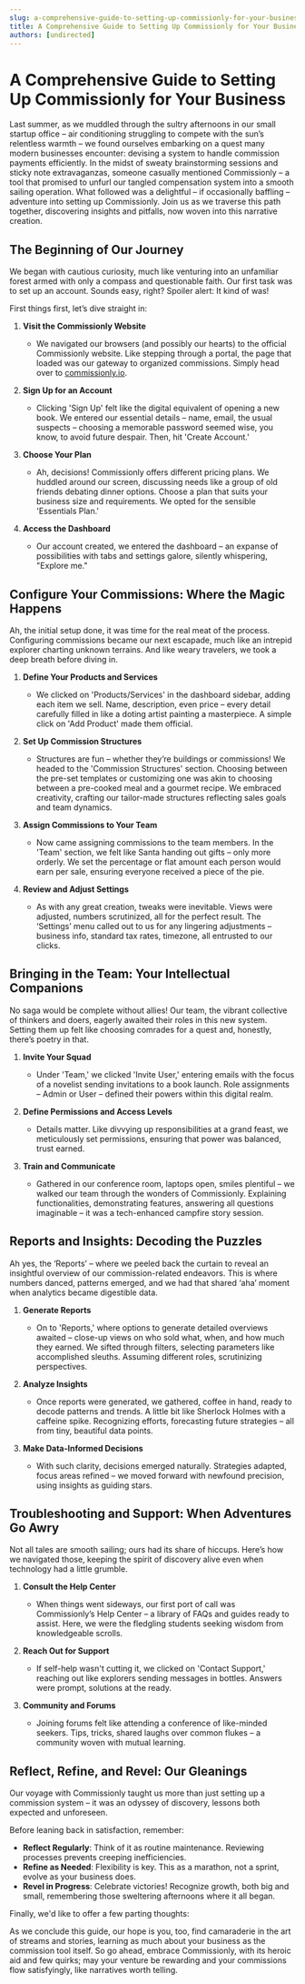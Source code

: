 ```yaml
---
slug: a-comprehensive-guide-to-setting-up-commissionly-for-your-business
title: A Comprehensive Guide to Setting Up Commissionly for Your Business
authors: [undirected]
---
```



# A Comprehensive Guide to Setting Up Commissionly for Your Business

Last summer, as we muddled through the sultry afternoons in our small startup office – air conditioning struggling to compete with the sun’s relentless warmth – we found ourselves embarking on a quest many modern businesses encounter: devising a system to handle commission payments efficiently. In the midst of sweaty brainstorming sessions and sticky note extravaganzas, someone casually mentioned Commissionly – a tool that promised to unfurl our tangled compensation system into a smooth sailing operation. What followed was a delightful – if occasionally baffling – adventure into setting up Commissionly. Join us as we traverse this path together, discovering insights and pitfalls, now woven into this narrative creation.

## The Beginning of Our Journey

We began with cautious curiosity, much like venturing into an unfamiliar forest armed with only a compass and questionable faith. Our first task was to set up an account. Sounds easy, right? Spoiler alert: It kind of was!

First things first, let’s dive straight in:

1. **Visit the Commissionly Website**  
    - We navigated our browsers (and possibly our hearts) to the official Commissionly website. Like stepping through a portal, the page that loaded was our gateway to organized commissions. Simply head over to [commissionly.io](https://commissionly.io).

2. **Sign Up for an Account**  
    - Clicking 'Sign Up' felt like the digital equivalent of opening a new book. We entered our essential details – name, email, the usual suspects – choosing a memorable password seemed wise, you know, to avoid future despair. Then, hit 'Create Account.'

3. **Choose Your Plan**  
    - Ah, decisions! Commissionly offers different pricing plans. We huddled around our screen, discussing needs like a group of old friends debating dinner options. Choose a plan that suits your business size and requirements. We opted for the sensible 'Essentials Plan.'

4. **Access the Dashboard**  
    - Our account created, we entered the dashboard – an expanse of possibilities with tabs and settings galore, silently whispering, "Explore me."

## Configure Your Commissions: Where the Magic Happens

Ah, the initial setup done, it was time for the real meat of the process. Configuring commissions became our next escapade, much like an intrepid explorer charting unknown terrains. And like weary travelers, we took a deep breath before diving in.

1. **Define Your Products and Services**  
    - We clicked on 'Products/Services' in the dashboard sidebar, adding each item we sell. Name, description, even price – every detail carefully filled in like a doting artist painting a masterpiece. A simple click on 'Add Product' made them official.

2. **Set Up Commission Structures**  
    - Structures are fun – whether they’re buildings or commissions! We headed to the 'Commission Structures' section. Choosing between the pre-set templates or customizing one was akin to choosing between a pre-cooked meal and a gourmet recipe. We embraced creativity, crafting our tailor-made structures reflecting sales goals and team dynamics.

3. **Assign Commissions to Your Team**  
    - Now came assigning commissions to the team members. In the 'Team' section, we felt like Santa handing out gifts – only more orderly. We set the percentage or flat amount each person would earn per sale, ensuring everyone received a piece of the pie.

4. **Review and Adjust Settings**  
    - As with any great creation, tweaks were inevitable. Views were adjusted, numbers scrutinized, all for the perfect result. The ‘Settings’ menu called out to us for any lingering adjustments – business info, standard tax rates, timezone, all entrusted to our clicks.

## Bringing in the Team: Your Intellectual Companions

No saga would be complete without allies! Our team, the vibrant collective of thinkers and doers, eagerly awaited their roles in this new system. Setting them up felt like choosing comrades for a quest and, honestly, there’s poetry in that.

1. **Invite Your Squad**  
    - Under 'Team,' we clicked 'Invite User,' entering emails with the focus of a novelist sending invitations to a book launch. Role assignments – Admin or User – defined their powers within this digital realm.

2. **Define Permissions and Access Levels**  
    - Details matter. Like divvying up responsibilities at a grand feast, we meticulously set permissions, ensuring that power was balanced, trust earned.

3. **Train and Communicate**  
    - Gathered in our conference room, laptops open, smiles plentiful – we walked our team through the wonders of Commissionly. Explaining functionalities, demonstrating features, answering all questions imaginable – it was a tech-enhanced campfire story session.

## Reports and Insights: Decoding the Puzzles

Ah yes, the ‘Reports’ – where we peeled back the curtain to reveal an insightful overview of our commission-related endeavors. This is where numbers danced, patterns emerged, and we had that shared ‘aha’ moment when analytics became digestible data.

1. **Generate Reports**  
    - On to 'Reports,' where options to generate detailed overviews awaited – close-up views on who sold what, when, and how much they earned. We sifted through filters, selecting parameters like accomplished sleuths. Assuming different roles, scrutinizing perspectives.

2. **Analyze Insights**  
    - Once reports were generated, we gathered, coffee in hand, ready to decode patterns and trends. A little bit like Sherlock Holmes with a caffeine spike. Recognizing efforts, forecasting future strategies – all from tiny, beautiful data points.

3. **Make Data-Informed Decisions**  
    - With such clarity, decisions emerged naturally. Strategies adapted, focus areas refined – we moved forward with newfound precision, using insights as guiding stars.

## Troubleshooting and Support: When Adventures Go Awry

Not all tales are smooth sailing; ours had its share of hiccups. Here’s how we navigated those, keeping the spirit of discovery alive even when technology had a little grumble.

1. **Consult the Help Center**  
    - When things went sideways, our first port of call was Commissionly’s Help Center – a library of FAQs and guides ready to assist. Here, we were the fledgling students seeking wisdom from knowledgeable scrolls.

2. **Reach Out for Support**  
    - If self-help wasn't cutting it, we clicked on 'Contact Support,' reaching out like explorers sending messages in bottles. Answers were prompt, solutions at the ready.

3. **Community and Forums**  
    - Joining forums felt like attending a conference of like-minded seekers. Tips, tricks, shared laughs over common flukes – a community woven with mutual learning.

## Reflect, Refine, and Revel: Our Gleanings

Our voyage with Commissionly taught us more than just setting up a commission system – it was an odyssey of discovery, lessons both expected and unforeseen. 

Before leaning back in satisfaction, remember:

- **Reflect Regularly**: Think of it as routine maintenance. Reviewing processes prevents creeping inefficiencies.
- **Refine as Needed**: Flexibility is key. This as a marathon, not a sprint, evolve as your business does.
- **Revel in Progress**: Celebrate victories! Recognize growth, both big and small, remembering those sweltering afternoons where it all began.

Finally, we'd like to offer a few parting thoughts:

As we conclude this guide, our hope is you, too, find camaraderie in the art of streams and stories, learning as much about your business as the commission tool itself. So go ahead, embrace Commissionly, with its heroic aid and few quirks; may your venture be rewarding and your commissions flow satisfyingly, like narratives worth telling.